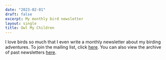 ```yaml
---
date: "2023-02-01"
draft: false
excerpt: My monthly bird newsletter
layout: single
title: Owl My Children
---
```

I love birds so much that I even write a monthly newsletter about my birding adventures. To join the mailing list, click [here](https://tinyletter.com/hollybirds). You can also view the archive of past newsletters [here](https://tinyletter.com/hollybirds/archive).